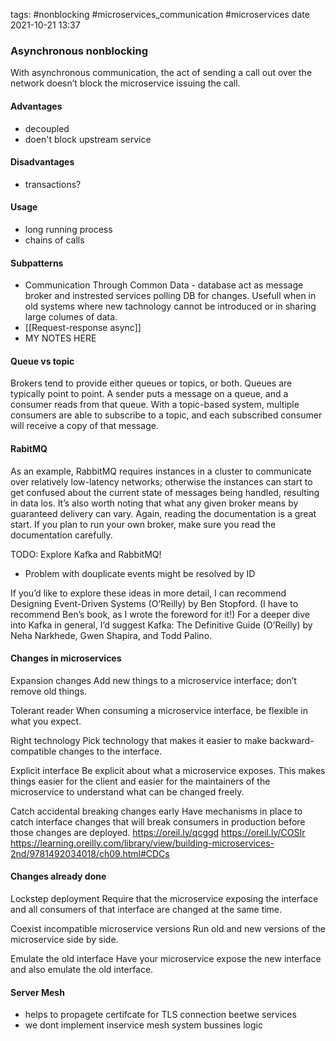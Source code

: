 tags: #nonblocking #microservices_communication #microservices 
date 2021-10-21 13:37

### Asynchronous nonblocking
With asynchronous communication, the act of sending a call out over the network doesn’t block the microservice issuing the call.

#### Advantages
- decoupled
- doen't block upstream service

#### Disadvantages
- transactions?

#### Usage
- long running process
- chains of calls

#### Subpatterns 
- Communication Through Common Data - database act as message broker and instrested services polling DB for changes. Usefull when in old systems where new tachnology cannot be introduced or in sharing large columes of data.
- [[Request-response async]]
- MY NOTES HERE

#### Queue vs topic
Brokers tend to provide either queues or topics, or both. Queues are typically point to point. A sender puts a message on a queue, and a consumer reads from that queue. With a topic-based system, multiple consumers are able to subscribe to a topic, and each subscribed consumer will receive a copy of that message.

#### RabitMQ
As an example, RabbitMQ requires instances in a cluster to communicate over relatively low-latency networks; otherwise the instances can start to get confused about the current state of messages being handled, resulting in data los. It’s also worth noting that what any given broker means by guaranteed delivery can vary. Again, reading the documentation is a great start.  If you plan to run your own broker, make sure you read the documentation carefully.

TODO: Explore Kafka and RabbitMQ!
- Problem with douplicate events might be resolved by ID

 If you’d like to explore these ideas in more detail, I can recommend Designing Event-Driven Systems (O’Reilly) by Ben Stopford. (I have to recommend Ben’s book, as I wrote the foreword for it!) For a deeper dive into Kafka in general, I’d suggest Kafka: The Definitive Guide (O’Reilly) by Neha Narkhede, Gwen Shapira, and Todd Palino.

#### Changes in microservices
Expansion changes
Add new things to a microservice interface; don’t remove old things.

Tolerant reader
When consuming a microservice interface, be flexible in what you expect.

Right technology
Pick technology that makes it easier to make backward-compatible changes to the interface.

Explicit interface
Be explicit about what a microservice exposes. This makes things easier for the client and easier for the maintainers of the microservice to understand what can be changed freely.

Catch accidental breaking changes early
Have mechanisms in place to catch interface changes that will break consumers in production before those changes are deployed.
https://oreil.ly/qcggd
https://oreil.ly/COSIr
https://learning.oreilly.com/library/view/building-microservices-2nd/9781492034018/ch09.html#CDCs

#### Changes already done
Lockstep deployment
Require that the microservice exposing the interface and all consumers of that interface are changed at the same time.

Coexist incompatible microservice versions
Run old and new versions of the microservice side by side.

Emulate the old interface
Have your microservice expose the new interface and also emulate the old interface.

#### Server Mesh
- helps to propagete certifcate for TLS connection beetwe services
- we dont implement inservice mesh system bussines logic